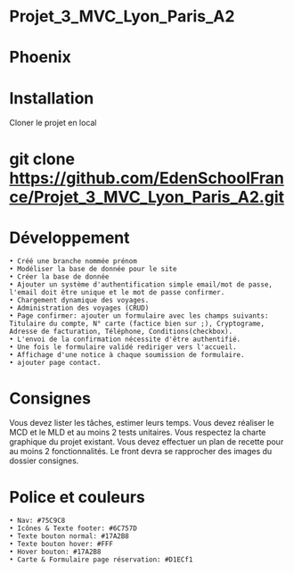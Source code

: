 # Projet_3_MVC_Lyon_Paris_A2

# Phoenix
# Installation
Cloner le projet en local

# git clone https://github.com/EdenSchoolFrance/Projet_3_MVC_Lyon_Paris_A2.git
# Développement
    • Créé une branche nommée prénom
    • Modéliser la base de donnée pour le site
    • Créer la base de donnée
    • Ajouter un système d'authentification simple email/mot de passe, l'email doit être unique et le mot de passe confirmer.
    • Chargement dynamique des voyages.
    • Administration des voyages (CRUD)
    • Page confirmer: ajouter un formulaire avec les champs suivants: Titulaire du compte, N° carte (factice bien sur ;), Cryptograme, Adresse de facturation, Téléphone, Conditions(checkbox).
    • L'envoi de la confirmation nécessite d'être authentifié.
    • Une fois le formulaire validé rediriger vers l'accueil.
    • Affichage d'une notice à chaque soumission de formulaire.
    • ajouter page contact.
# Consignes
Vous devez lister les tâches, estimer leurs temps. Vous devez réaliser le MCD et le MLD et au moins 2 tests unitaires. Vous respectez la charte graphique du projet existant. Vous devez effectuer un plan de recette pour au moins 2 fonctionnalités.
Le front devra se rapprocher des images du dossier consignes.

# Police et couleurs
    • Nav: #75C9C8
    • Icônes & Texte footer: #6C757D
    • Texte bouton normal: #17A2B8
    • Texte bouton hover: #FFF
    • Hover bouton: #17A2B8
    • Carte & Formulaire page réservation: #D1ECf1
